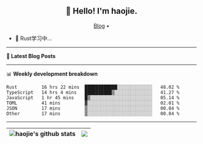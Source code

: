 <h2 align="center">👋 Hello! I'm haojie.</h2>
<p align="center">
  <a href="https://aoyouer.com">Blog</a> •
</p>


- 🔭 Rust学习中...


-------

**📝 Latest Blog Posts**


-------

📊 **Weekly development breakdown**
<!--START_SECTION:waka-->

```text
Rust         16 hrs 22 mins  ████████████░░░░░░░░░░░░░   48.02 %
TypeScript   14 hrs 4 mins   ██████████▒░░░░░░░░░░░░░░   41.27 %
JavaScript   1 hr 45 mins    █▒░░░░░░░░░░░░░░░░░░░░░░░   05.14 %
TOML         41 mins         ▓░░░░░░░░░░░░░░░░░░░░░░░░   02.01 %
JSON         17 mins         ▒░░░░░░░░░░░░░░░░░░░░░░░░   00.84 %
Other        17 mins         ▒░░░░░░░░░░░░░░░░░░░░░░░░   00.84 %
```

<!--END_SECTION:waka-->

-------



| <img align="center" src="https://github-readme-stats.vercel.app/api?username=haojie06&show_icons=true&theme=graywhite&show_icons=true&count_private=true&include_all_commits=true&hide_border=true" alt="haojie's github stats" /> | <img align="center" src="https://github-readme-stats.vercel.app/api/top-langs/?username=haojie06&layout=compact&theme=graywhite&hide_border=true&hide=css,html" /> |
| ------------- | ------------- |


